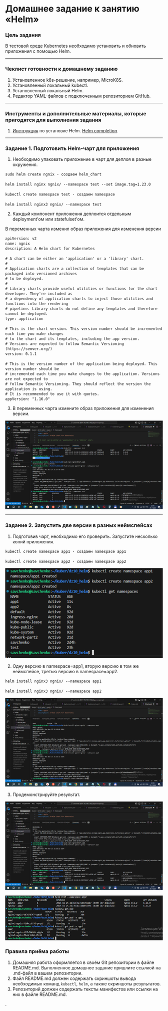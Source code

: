 # Домашнее задание к занятию «Helm»

### Цель задания

В тестовой среде Kubernetes необходимо установить и обновить приложения с помощью Helm.

------

### Чеклист готовности к домашнему заданию

1. Установленное k8s-решение, например, MicroK8S.
2. Установленный локальный kubectl.
3. Установленный локальный Helm.
4. Редактор YAML-файлов с подключенным репозиторием GitHub.

------

### Инструменты и дополнительные материалы, которые пригодятся для выполнения задания

1. [Инструкция](https://helm.sh/docs/intro/install/) по установке Helm. [Helm completion](https://helm.sh/docs/helm/helm_completion/).

------

### Задание 1. Подготовить Helm-чарт для приложения

1. Необходимо упаковать приложение в чарт для деплоя в разные окружения. 

```
sudo helm create ngnix - создаем helm_chart 

helm install nginx ngnix/ --namespace test --set image.tag=1.23.0

kubectl create namespace test - создаем namespace

helm install nginx3 ngnix/ --namespace test
```

2. Каждый компонент приложения деплоится отдельным deployment’ом или statefulset’ом.

В переменных чарта изменил образ приложения для изменения версии

```
apiVersion: v2
name: ngnix
description: A Helm chart for Kubernetes

# A chart can be either an 'application' or a 'library' chart.
#
# Application charts are a collection of templates that can be packaged into versioned archives
# to be deployed.
#
# Library charts provide useful utilities or functions for the chart developer. They're included as
# a dependency of application charts to inject those utilities and functions into the rendering
# pipeline. Library charts do not define any templates and therefore cannot be deployed.
type: application

# This is the chart version. This version number should be incremented each time you make changes
# to the chart and its templates, including the app version.
# Versions are expected to follow Semantic Versioning (https://semver.org/)
version: 0.1.1

# This is the version number of the application being deployed. This version number should be
# incremented each time you make changes to the application. Versions are not expected to
# follow Semantic Versioning. They should reflect the version the application is using.
# It is recommended to use it with quotes.
appVersion: "1.16.0"
```
3. В переменных чарта измените образ приложения для изменения версии.



![](https://github.com/teplodizain/-Terraform/blob/main/Kubernetes/jpg/10/dz10-1.1.png)

------
### Задание 2. Запустить две версии в разных неймспейсах

1. Подготовив чарт, необходимо его проверить. Запуститe несколько копий приложения.

```
kubectl create namespace app1 - создаем namespace app1

kubectl create namespace app2 - создаем namespace app2
```

![](https://github.com/teplodizain/-Terraform/blob/main/Kubernetes/jpg/10/dz10-1.2.png)

2. Одну версию в namespace=app1, вторую версию в том же неймспейсе, третью версию в namespace=app2.

```
helm install nginx3 ngnix/ --namespace app1

helm install nginx3 ngnix/ --namespace app2
```

![](https://github.com/teplodizain/-Terraform/blob/main/Kubernetes/jpg/10/dz10-1.3.png)

3. Продемонстрируйте результат.

![](https://github.com/teplodizain/-Terraform/blob/main/Kubernetes/jpg/10/dz10-1.4.png)

![](https://github.com/teplodizain/-Terraform/blob/main/Kubernetes/jpg/10/dz10-1.5.png)

### Правила приёма работы

1. Домашняя работа оформляется в своём Git репозитории в файле README.md. Выполненное домашнее задание пришлите ссылкой на .md-файл в вашем репозитории.
2. Файл README.md должен содержать скриншоты вывода необходимых команд `kubectl`, `helm`, а также скриншоты результатов.
3. Репозиторий должен содержать тексты манифестов или ссылки на них в файле README.md.

.
